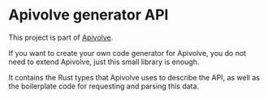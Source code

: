 
# Apivolve generator API

This project is part of [Apivolve](https://github.com/mverleg/apivolve).

If you want to create your own code generator for Apivolve, you do not need to extend Apivolve, just this small library is enough.

It contains the Rust types that Apivolve uses to describe the API, as well as the boilerplate code for requesting and parsing this data.
